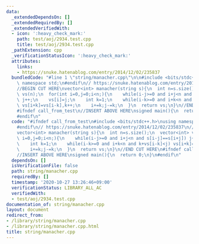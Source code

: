 ```yaml
---
data:
  _extendedDependsOn: []
  _extendedRequiredBy: []
  _extendedVerifiedWith:
  - icon: ':heavy_check_mark:'
    path: test/aoj/2934.test.cpp
    title: test/aoj/2934.test.cpp
  _pathExtension: cpp
  _verificationStatusIcon: ':heavy_check_mark:'
  attributes:
    links:
    - https://snuke.hatenablog.com/entry/2014/12/02/235837
  bundledCode: "#line 1 \"string/manacher.cpp\"\n\n#include <bits/stdc++.h>\nusing\
    \ namespace std;\n#endif\n// https://snuke.hatenablog.com/entry/2014/12/02/235837\n\
    //BEGIN CUT HERE\nvector<int> manacher(string s){\n  int n=s.size();\n  vector<int>\
    \ vs(n);\n  for(int i=0,j=0;i<n;){\n    while(i-j>=0 and i+j<n and s[i-j]==s[i+j])\
    \ j++;\n    vs[i]=j;\n    int k=1;\n    while(i-k>=0 and i+k<n and k+vs[i-k]<j)\
    \ vs[i+k]=vs[i-k],k++;\n    i+=k;j-=k;\n  }\n  return vs;\n}\n//END CUT HERE\n\
    #ifndef call_from_test\n//INSERT ABOVE HERE\nsigned main(){\n  return 0;\n}\n\
    #endif\n"
  code: "#ifndef call_from_test\n#include <bits/stdc++.h>\nusing namespace std;\n\
    #endif\n// https://snuke.hatenablog.com/entry/2014/12/02/235837\n//BEGIN CUT HERE\n\
    vector<int> manacher(string s){\n  int n=s.size();\n  vector<int> vs(n);\n  for(int\
    \ i=0,j=0;i<n;){\n    while(i-j>=0 and i+j<n and s[i-j]==s[i+j]) j++;\n    vs[i]=j;\n\
    \    int k=1;\n    while(i-k>=0 and i+k<n and k+vs[i-k]<j) vs[i+k]=vs[i-k],k++;\n\
    \    i+=k;j-=k;\n  }\n  return vs;\n}\n//END CUT HERE\n#ifndef call_from_test\n\
    //INSERT ABOVE HERE\nsigned main(){\n  return 0;\n}\n#endif\n"
  dependsOn: []
  isVerificationFile: false
  path: string/manacher.cpp
  requiredBy: []
  timestamp: '2020-10-27 13:26:46+09:00'
  verificationStatus: LIBRARY_ALL_AC
  verifiedWith:
  - test/aoj/2934.test.cpp
documentation_of: string/manacher.cpp
layout: document
redirect_from:
- /library/string/manacher.cpp
- /library/string/manacher.cpp.html
title: string/manacher.cpp
---
```

